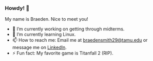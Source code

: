 ### Howdy! 👋

My name is Braeden. Nice to meet you!

- 🔭 I’m currently working on getting through midterms.
- 🌱 I’m currently learning Linux.
- 📫 How to reach me: Email me at [braedensmith29@tamu.edu](mailto:braedensmith29@tamu.edu) or message me on [LinkedIn](https://www.linkedin.com/in/braedensmith29/).
- ⚡ Fun fact: My favorite game is Titanfall 2 (RIP).

<!--
League stats - match history, rank, ranked graph? main champs
languages that I use
Spotify, linkedin, u.gg, mal, website, 
mal stats
todoist stats https://github.com/abhisheknaiidu/todoist-readme
-->
